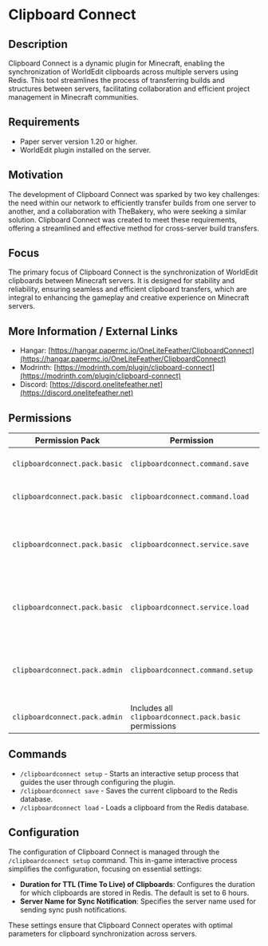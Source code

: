 # Clipboard Connect

## Description
Clipboard Connect is a dynamic plugin for Minecraft, enabling the synchronization of WorldEdit clipboards across multiple servers using Redis. This tool streamlines the process of transferring builds and structures between servers, facilitating collaboration and efficient project management in Minecraft communities.

## Requirements
- Paper server version 1.20 or higher.
- WorldEdit plugin installed on the server.

## Motivation
The development of Clipboard Connect was sparked by two key challenges: the need within our network to efficiently transfer builds from one server to another, and a collaboration with TheBakery, who were seeking a similar solution. Clipboard Connect was created to meet these requirements, offering a streamlined and effective method for cross-server build transfers.

## Focus
The primary focus of Clipboard Connect is the synchronization of WorldEdit clipboards between Minecraft servers. It is designed for stability and reliability, ensuring seamless and efficient clipboard transfers, which are integral to enhancing the gameplay and creative experience on Minecraft servers.

## More Information / External Links
- Hangar: [https://hangar.papermc.io/OneLiteFeather/ClipboardConnect](https://hangar.papermc.io/OneLiteFeather/ClipboardConnect)
- Modrinth: [https://modrinth.com/plugin/clipboard-connect](https://modrinth.com/plugin/clipboard-connect)
- Discord: [https://discord.onelitefeather.net](https://discord.onelitefeather.net)

## Permissions

| Permission Pack            | Permission | Description |
|----------------------------|------------|-------------|
| `clipboardconnect.pack.basic` | `clipboardconnect.command.save` | Save clipboard to Redis |
| `clipboardconnect.pack.basic` | `clipboardconnect.command.load` | Load clipboard from Redis |
| `clipboardconnect.pack.basic` | `clipboardconnect.service.save` | Automatic saving of clipboard when leaving the server |
| `clipboardconnect.pack.basic` | `clipboardconnect.service.load` | Automatic loading of clipboard when joining the server |
| `clipboardconnect.pack.admin` | `clipboardconnect.command.setup` | Access to the setup command for configuring the plugin |
| `clipboardconnect.pack.admin` | Includes all `clipboardconnect.pack.basic` permissions | - |

## Commands
- `/clipboardconnect setup` - Starts an interactive setup process that guides the user through configuring the plugin.
- `/clipboardconnect save` - Saves the current clipboard to the Redis database.
- `/clipboardconnect load` - Loads a clipboard from the Redis database.

## Configuration
The configuration of Clipboard Connect is managed through the `/clipboardconnect setup` command. This in-game interactive process simplifies the configuration, focusing on essential settings:

- **Duration for TTL (Time To Live) of Clipboards**: Configures the duration for which clipboards are stored in Redis. The default is set to 6 hours.
- **Server Name for Sync Notification**: Specifies the server name used for sending sync push notifications.

These settings ensure that Clipboard Connect operates with optimal parameters for clipboard synchronization across servers.
